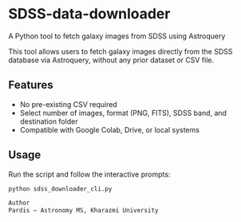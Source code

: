 # SDSS-data-downloader
 A Python tool to fetch galaxy images from SDSS using Astroquery

This tool allows users to fetch galaxy images directly from the SDSS database via Astroquery, without any prior dataset or CSV file.

## Features
- No pre-existing CSV required
- Select number of images, format (PNG, FITS), SDSS band, and destination folder
- Compatible with Google Colab, Drive, or local systems

## Usage
Run the script and follow the interactive prompts:

```bash
python sdss_downloader_cli.py

Author
Pardis – Astronomy MS, Kharazmi University
